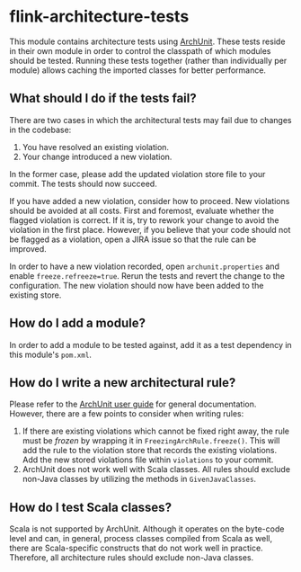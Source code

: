 # flink-architecture-tests

This module contains architecture tests using [ArchUnit](https://www.archunit.org/). These tests 
reside in their own module in order to control the classpath of which modules should be tested.
Running these tests together (rather than individually per module) allows caching the imported
classes for better performance.

## What should I do if the tests fail?

There are two cases in which the architectural tests may fail due to changes in the codebase:
1. You have resolved an existing violation.
2. Your change introduced a new violation.

In the former case, please add the updated violation store file to your commit. The tests should now
succeed.

If you have added a new violation, consider how to proceed. New violations should be avoided at all
costs. First and foremost, evaluate whether the flagged violation is correct. If it is, try to rework
your change to avoid the violation in the first place. However, if you believe that your code should
not be flagged as a violation, open a JIRA issue so that the rule can be improved.

In order to have a new violation recorded, open `archunit.properties` and enable
`freeze.refreeze=true`. Rerun the tests and revert the change to the configuration. The new
violation should now have been added to the existing store.

## How do I add a module?

In order to add a module to be tested against, add it as a test dependency in this module's 
`pom.xml`.

## How do I write a new architectural rule?

Please refer to the [ArchUnit user guide](https://www.archunit.org/) for general documentation.
However, there are a few points to consider when writing rules:

1. If there are existing violations which cannot be fixed right away, the rule must be _frozen_ by
   wrapping it in `FreezingArchRule.freeze()`. This will add the rule to the violation store that 
   records the existing violations. Add the new stored violations file within `violations` to your 
   commit.
2. ArchUnit does not work well with Scala classes. All rules should exclude non-Java classes by
   utilizing the methods in `GivenJavaClasses`.

## How do I test Scala classes?

Scala is not supported by ArchUnit. Although it operates on the byte-code level and can, in general,
process classes compiled from Scala as well, there are Scala-specific constructs that do not work
well in practice. Therefore, all architecture rules should exclude non-Java classes.
